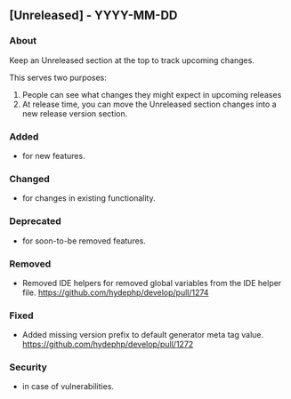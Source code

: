 ## [Unreleased] - YYYY-MM-DD

### About

Keep an Unreleased section at the top to track upcoming changes.

This serves two purposes:

1. People can see what changes they might expect in upcoming releases
2. At release time, you can move the Unreleased section changes into a new release version section.

### Added
- for new features.

### Changed
- for changes in existing functionality.

### Deprecated
- for soon-to-be removed features.

### Removed
- Removed IDE helpers for removed global variables from the IDE helper file. https://github.com/hydephp/develop/pull/1274

### Fixed
- Added missing version prefix to default generator meta tag value. https://github.com/hydephp/develop/pull/1272

### Security
- in case of vulnerabilities.
